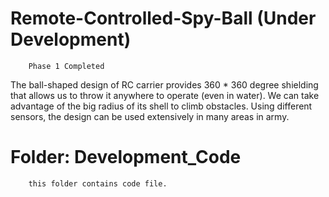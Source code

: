 # Remote-Controlled-Spy-Ball (Under Development)
        Phase 1 Completed

The ball-shaped design of RC carrier provides 360 * 360 degree shielding that allows us to throw it anywhere to operate (even in water). We can take advantage of the big radius of its shell to climb obstacles. Using different sensors, the design can be used extensively in many areas in army.

# Folder: Development_Code 
        this folder contains code file.

